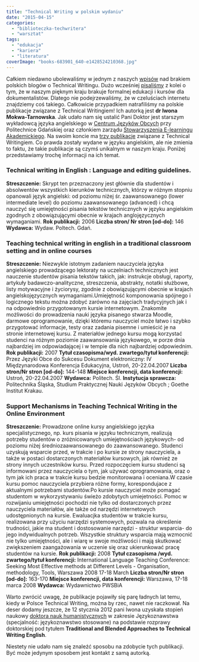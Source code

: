 ```yaml
---
title: "Technical Writing w polskim wydaniu"
date: "2015-04-15"
categories: 
  - "biblioteczka-techwritera"
  - "warsztat"
tags: 
  - "edukacja"
  - "kariera"
  - "literatura"
coverImage: "books-683901_640-e1428524210368.jpg"
---
```


Całkiem niedawno ubolewaliśmy w jednym z naszych [wpisów](http://techwriter.pl/polskie-blogi/) nad brakiem polskich blogów o Technical Writingu. Dużo wcześniej [pisaliśmy](http://techwriter.pl/naucz-sie-sama-czesc-2/) z kolei o tym, że w naszym pięknym kraju brakuje formalnej edukacji i kursów dla dokumentalistów. Dlatego nie podejrzewaliśmy, że w czeluściach internetu znajdziemy coś takiego. Całkowicie przypadkiem natrafiliśmy na polskie publikacje związane z Technical Writingiem! Ich autorką jest **dr Iwona Mokwa-Tarnowska**. Jak udało nam się ustalić Pani Doktor jest starszym wykładowcą języka angielskiego w [Centrum Języków Obcych](http://cjo.pg.edu.pl/ektorzy) przy Politechnice Gdańskiej oraz członkiem zarządu [Stowarzyszenia E-learningu Akademickiego](http://www.sea.edu.pl/struktura.php). Na swoim koncie ma [trzy publikacje](http://www.pion.pg.gda.pl/pracownik-br/914756/iwona-mokwa-tarnowska) związane z Technical Writingiem. Co prawda zostały wydane w języku angielskim, ale nie zmienia to faktu, że takie publikacje są czymś unikalnym w naszym kraju. Poniżej przedstawiamy trochę informacji na ich temat.

### Technical writing in English : Language and editing guidelines.

**Streszczenie:** Skrypt ten przeznaczony jest głównie dla studentów i absolwentów wszystkich kierunków technicznych, którzy w różnym stopniu opanowali język angielski: od poziomu niżej śr. zaawansowanego (lower intermediate level) do poziomu zaawansowanego (advanced) i chcą nauczyć się umiejętności pisania tekstów technicznych w języku angielskim zgodnych z obowiązującymi obecnie w krajach anglojęzycznych wymaganiami. **Rok publikacji:** 2006 **Liczba stron/ Nr stron \[od-do\]:** 146 **Wydawca:** Wydaw. Poltech. Gdań.

### Teaching technical writing in english in a traditional classroom setting and in online courses

**Streszczenie:** Niezwykle istotnym zadaniem nauczyciela języka angielskiego prowadzącego lektoraty na uczelniach technicznych jest nauczenie studentów pisania tekstów takich, jak: instrukcje obsługi, raporty, artykuły badawczo-analityczne, streszczenia, abstrakty, notatki służbowe, listy motywacyjne i życiorysy, zgodnie z obowiązującymi obecnie w krajach angielskojęzycznych wymaganiami.Umiejętność komponowania spójnego i logicznego tekstu można zdobyć zarówno na zajęciach tradycyjnych jak i na odpowiednio przygotowanym kursie internetowym. Znakomite możliwości do prowadzenia nauki języka pisanego stwarza Moodle, darmowe oprogramowanie, dzięki któremu nauczyciel może łatwo i szybko przygotować informacje, testy oraz zadania pisemne i umieścić je na stronie internetowej kursu. Z materiałów jednego kursu mogą korzystać studenci na różnym poziomie zaawansowania językowego, w porze dnia najbardziej im odpowiadającej i w tempie dla nich najbardziej odpowiednim. **Rok publikacji:** 2007 **Tytuł czasopisma/wyd. zwartego/tytuł konferencji:** Przez Języki Obce do Sukcesu Dokument elektroniczny: IV Międzynarodowa Konferencja Edukacyjna, Ustroń, 20-22.04.2007 **Liczba stron/Nr stron \[od-do\]:** 144-148 **Miejsce konferencji, data konferencji:** Ustroń, 20-22.04.2007 **Wydawca:** Politech. Śl. **Instytucja sprawcza:** Politechnika Śląska, Studium Praktycznej Nauki Języków Obcych ; Goethe Institut Krakau.

### Support Mechanisms in Teaching Technical Writing in the Online Environment

**Streszczenie:** Prowadzone online kursy angielskiego języka specjalistycznego, np. kurs pisania w języku technicznym, realizują potrzeby studentów o zróżnicowanych umiejętnościach językowych- od poziomu niżej średniozaawansowanego do zaawansowanego. Studenci uzyskują wsparcie przed, w trakcie i po kursie ze strony nauczyciela, a także w postaci dostarczonych materiałów kursowych, jak również ze strony innych uczestników kursu. Przed rozpoczęciem kursu studenci są informowani przez nauczyciela o tym, jak używać oprogramowania, oraz o tym jak ich praca w trakcie kursu bedzie monitorowana i oceniana.W czasie kursu pomoc nauczyciela przybiera różne formy, korespondujace z aktualnymi potrzebami studentów.Po kursie nauczyciel może pomagać studentom w wykorzystywaniu świeżo zdobytych umiejetności. Pomoc w rozwijaniu umiejętności pochodzi nie tylko od dostarczonych przez nauczyciela materiałów, ale także od narzędzi internetowych udostępnionych na kursie. Ewaluacjka studentów w trakcie kursu, realizowana przy użyciu narzędzi systemowych, pozwala na określenie trudności, jakie ma student i dostosowanie narzędzi - struktur wsparcia- do jego indywidualnych potrzeb. Wszystkie struktury wsparcia mają wzmocnić nie tylko umiejętności, ale i wiarę w swoje możliwości i mają skutkować zwiększeniem zaangażowania w uczenie się oraz ukierunkować pracę studentów na kursie. **Rok publikacji:** 2008 **Tytuł czasopisma /wyd. zwartego/tytuł konferencji:** International Language Teaching Conference: Seeking Most Effective methods at Different Levels - Organisation, methodology, Tools, Warszawa 2008 17-18 March **Liczba stron/Nr stron \[od-do\]:** 163-170 **Miejsce konferencji, data konferencji:** Warszawa, 17-18 marca 2008 **Wydawca:** Wydawnictwo PWSBiA

Warto zwrócić uwagę, że publikacje pojawiły się parę ładnych lat temu, kiedy w Polsce Technical Writing, można by rzec, nawet nie raczkował. Na deser dodamy jeszcze, że 12 stycznia 2012 pani Iwona uzyskała stopień naukowy [doktora nauk humanistycznych](http://ug.edu.pl/32755/iwona_anna_mokwa-tarnowska) w zakresie Językoznawstwa (specjalność: językoznawstwo stosowane) na podstawie rozprawy doktorskiej pod tytułem **Traditional and Blended Approaches to Technical Writing English**.

Niestety nie udało nam się znaleźć sposobu na zdobycie tych publikacji. Być może jedynym sposobem jest kontakt z samą autorką.
